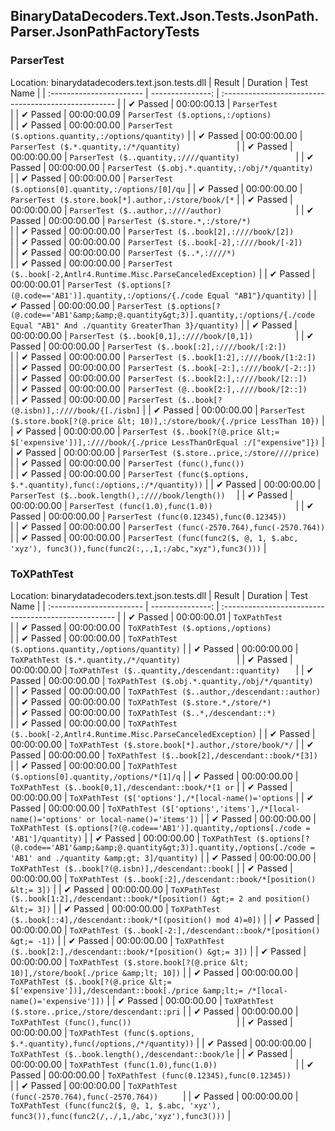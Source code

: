 ## BinaryDataDecoders.Text.Json.Tests.JsonPath.Parser.JsonPathFactoryTests

### ParserTest
 Location: binarydatadecoders.text.json.tests.dll
| Result                   | Duration         | Test Name                                          |
| :----------------------- | ---------------: | :--------------------------------------------------- |
|  ✔ Passed               | 00:00:00.13 | `ParserTest                                        ` |
|  ✔ Passed               | 00:00:00.09 | `ParserTest ($.options,:/options)                  ` |
|  ✔ Passed               | 00:00:00.00 | `ParserTest ($.options.quantity,:/options/quantity)` |
|  ✔ Passed               | 00:00:00.00 | `ParserTest ($.*.quantity,:/*/quantity)            ` |
|  ✔ Passed               | 00:00:00.00 | `ParserTest ($..quantity,:////quantity)            ` |
|  ✔ Passed               | 00:00:00.00 | `ParserTest ($.obj.*.quantity,:/obj/*/quantity)    ` |
|  ✔ Passed               | 00:00:00.00 | `ParserTest ($.options[0].quantity,:/options/[0]/qu` |
|  ✔ Passed               | 00:00:00.00 | `ParserTest ($.store.book[*].author,:/store/book/[*` |
|  ✔ Passed               | 00:00:00.00 | `ParserTest ($..author,:////author)                ` |
|  ✔ Passed               | 00:00:00.00 | `ParserTest ($.store.*,:/store/*)                  ` |
|  ✔ Passed               | 00:00:00.00 | `ParserTest ($..book[2],:////book/[2])             ` |
|  ✔ Passed               | 00:00:00.00 | `ParserTest ($..book[-2],:////book/[-2])           ` |
|  ✔ Passed               | 00:00:00.00 | `ParserTest ($..*,:////*)                          ` |
|  ✔ Passed               | 00:00:00.00 | `ParserTest ($..book[-2,Antlr4.Runtime.Misc.ParseCanceledException)` |
|  ✔ Passed               | 00:00:00.01 | `ParserTest ($.options[?(@.code=='AB1')].quantity,:/options/{./code Equal "AB1"}/quantity)` |
|  ✔ Passed               | 00:00:00.00 | `ParserTest ($.options[?(@.code=='AB1'&amp;&amp;@.quantity&gt;3)].quantity,:/options/{./code Equal "AB1" And ./quantity GreaterThan 3}/quantity)` |
|  ✔ Passed               | 00:00:00.00 | `ParserTest ($..book[0,1],:////book/[0,1])         ` |
|  ✔ Passed               | 00:00:00.00 | `ParserTest ($..book[:2],:////book/[:2:])          ` |
|  ✔ Passed               | 00:00:00.00 | `ParserTest ($..book[1:2],:////book/[1:2:])        ` |
|  ✔ Passed               | 00:00:00.00 | `ParserTest ($..book[-2:],:////book/[-2::])        ` |
|  ✔ Passed               | 00:00:00.00 | `ParserTest ($..book[2:],:////book/[2::])          ` |
|  ✔ Passed               | 00:00:00.00 | `ParserTest (@..book[2:],.////book/[2::])          ` |
|  ✔ Passed               | 00:00:00.00 | `ParserTest ($..book[?(@.isbn)],:////book/{[./isbn]` |
|  ✔ Passed               | 00:00:00.00 | `ParserTest ($.store.book[?(@.price &lt; 10)],:/store/book/{./price LessThan 10})` |
|  ✔ Passed               | 00:00:00.00 | `ParserTest ($..book[?(@.price &lt;= $['expensive'])],:////book/{./price LessThanOrEqual :/["expensive"]})` |
|  ✔ Passed               | 00:00:00.00 | `ParserTest ($.store..price,:/store////price)      ` |
|  ✔ Passed               | 00:00:00.00 | `ParserTest (func(),func())                        ` |
|  ✔ Passed               | 00:00:00.00 | `ParserTest (func($.options, $.*.quantity),func(:/options,:/*/quantity))` |
|  ✔ Passed               | 00:00:00.00 | `ParserTest ($..book.length(),:////book/length())  ` |
|  ✔ Passed               | 00:00:00.00 | `ParserTest (func(1.0),func(1.0))                  ` |
|  ✔ Passed               | 00:00:00.00 | `ParserTest (func(0.12345),func(0.12345))          ` |
|  ✔ Passed               | 00:00:00.00 | `ParserTest (func(-2570.764),func(-2570.764))      ` |
|  ✔ Passed               | 00:00:00.00 | `ParserTest (func(func2($, @, 1, $.abc, 'xyz'), func3()),func(func2(:,.,1,:/abc,"xyz"),func3()))` |

### ToXPathTest
 Location: binarydatadecoders.text.json.tests.dll
| Result                   | Duration         | Test Name                                          |
| :----------------------- | ---------------: | :--------------------------------------------------- |
|  ✔ Passed               | 00:00:00.01 | `ToXPathTest                                       ` |
|  ✔ Passed               | 00:00:00.00 | `ToXPathTest ($.options,/options)                  ` |
|  ✔ Passed               | 00:00:00.00 | `ToXPathTest ($.options.quantity,/options/quantity)` |
|  ✔ Passed               | 00:00:00.00 | `ToXPathTest ($.*.quantity,/*/quantity)            ` |
|  ✔ Passed               | 00:00:00.00 | `ToXPathTest ($..quantity,/descendant::quantity)   ` |
|  ✔ Passed               | 00:00:00.00 | `ToXPathTest ($.obj.*.quantity,/obj/*/quantity)    ` |
|  ✔ Passed               | 00:00:00.00 | `ToXPathTest ($..author,/descendant::author)       ` |
|  ✔ Passed               | 00:00:00.00 | `ToXPathTest ($.store.*,/store/*)                  ` |
|  ✔ Passed               | 00:00:00.00 | `ToXPathTest ($..*,/descendant::*)                 ` |
|  ✔ Passed               | 00:00:00.00 | `ToXPathTest ($..book[-2,Antlr4.Runtime.Misc.ParseCanceledException)` |
|  ✔ Passed               | 00:00:00.00 | `ToXPathTest ($.store.book[*].author,/store/book/*/` |
|  ✔ Passed               | 00:00:00.00 | `ToXPathTest ($..book[2],/descendant::book/*[3])   ` |
|  ✔ Passed               | 00:00:00.00 | `ToXPathTest ($.options[0].quantity,/options/*[1]/q` |
|  ✔ Passed               | 00:00:00.00 | `ToXPathTest ($..book[0,1],/descendant::book/*[1 or` |
|  ✔ Passed               | 00:00:00.00 | `ToXPathTest ($['options'],/*[local-name()='options` |
|  ✔ Passed               | 00:00:00.00 | `ToXPathTest ($['options','items'],/*[local-name()='options' or local-name()='items'])` |
|  ✔ Passed               | 00:00:00.00 | `ToXPathTest ($.options[?(@.code=='AB1')].quantity,/options[./code = 'AB1']/quantity)` |
|  ✔ Passed               | 00:00:00.00 | `ToXPathTest ($.options[?(@.code=='AB1'&amp;&amp;@.quantity&gt;3)].quantity,/options[./code = 'AB1' and ./quantity &amp;gt; 3]/quantity)` |
|  ✔ Passed               | 00:00:00.00 | `ToXPathTest ($..book[?(@.isbn)],/descendant::book[` |
|  ✔ Passed               | 00:00:00.00 | `ToXPathTest ($..book[:2],/descendant::book/*[position() &lt;= 3])` |
|  ✔ Passed               | 00:00:00.00 | `ToXPathTest ($..book[1:2],/descendant::book/*[position() &gt;= 2 and position() &lt;= 3])` |
|  ✔ Passed               | 00:00:00.00 | `ToXPathTest ($..book[::4],/descendant::book/*[(position() mod 4)=0])` |
|  ✔ Passed               | 00:00:00.00 | `ToXPathTest ($..book[-2:],/descendant::book/*[position() &gt;= -1])` |
|  ✔ Passed               | 00:00:00.00 | `ToXPathTest ($..book[2:],/descendant::book/*[position() &gt;= 3])` |
|  ✔ Passed               | 00:00:00.00 | `ToXPathTest ($.store.book[?(@.price &lt; 10)],/store/book[./price &amp;lt; 10])` |
|  ✔ Passed               | 00:00:00.00 | `ToXPathTest ($..book[?(@.price &lt;= $['expensive'])],/descendant::book[./price &amp;lt;= /*[local-name()='expensive']])` |
|  ✔ Passed               | 00:00:00.00 | `ToXPathTest ($.store..price,/store/descendant::pri` |
|  ✔ Passed               | 00:00:00.00 | `ToXPathTest (func(),func())                       ` |
|  ✔ Passed               | 00:00:00.00 | `ToXPathTest (func($.options, $.*.quantity),func(/options,/*/quantity))` |
|  ✔ Passed               | 00:00:00.00 | `ToXPathTest ($..book.length(),/descendant::book/le` |
|  ✔ Passed               | 00:00:00.00 | `ToXPathTest (func(1.0),func(1.0))                 ` |
|  ✔ Passed               | 00:00:00.00 | `ToXPathTest (func(0.12345),func(0.12345))         ` |
|  ✔ Passed               | 00:00:00.00 | `ToXPathTest (func(-2570.764),func(-2570.764))     ` |
|  ✔ Passed               | 00:00:00.00 | `ToXPathTest (func(func2($, @, 1, $.abc, 'xyz'), func3()),func(func2(/,./,1,/abc,'xyz'),func3()))` |

